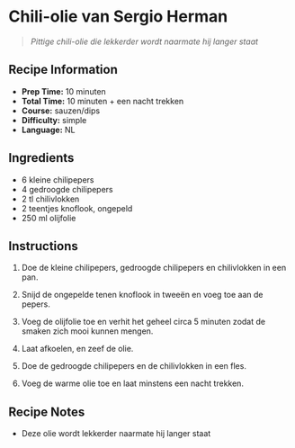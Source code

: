 # Chili-olie van Sergio Herman

> *Pittige chili-olie die lekkerder wordt naarmate hij langer staat*

## Recipe Information

- **Prep Time:** 10 minuten
- **Total Time:** 10 minuten + een nacht trekken
- **Course:** sauzen/dips
- **Difficulty:** simple
- **Language:** NL

## Ingredients

- 6 kleine chilipepers
- 4 gedroogde chilipepers
- 2 tl chilivlokken
- 2 teentjes knoflook, ongepeld
- 250 ml olijfolie

## Instructions

1. Doe de kleine chilipepers, gedroogde chilipepers en chilivlokken in een pan.

2. Snijd de ongepelde tenen knoflook in tweeën en voeg toe aan de pepers.

3. Voeg de olijfolie toe en verhit het geheel circa 5 minuten zodat de smaken zich mooi kunnen mengen.

4. Laat afkoelen, en zeef de olie.

5. Doe de gedroogde chilipepers en de chilivlokken in een fles.

6. Voeg de warme olie toe en laat minstens een nacht trekken.

## Recipe Notes

- Deze olie wordt lekkerder naarmate hij langer staat
